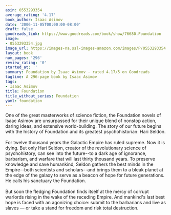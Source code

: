 ```yaml
---
asin: 0553293354
average_rating: '4.17'
book_author: Isaac Asimov
date: '2006-11-05T00:00:00-08:00'
draft: false
goodreads_link: https://www.goodreads.com/book/show/76680.Foundation
image:
- 0553293354.jpg
image_url: https://images-na.ssl-images-amazon.com/images/P/0553293354.01._SCLZZZZZZZ.jpg
layout: book
num_pages: '296'
review_rating: '0'
started_at: ''
summary: Foundation by Isaac Asimov - rated 4.17/5 on Goodreads
tagline: A 296-page book by Isaac Asimov
tags:
- Isaac Asimov
title: Foundation
title_without_series: Foundation
yaml: foundation
---
```


One of the great masterworks of science fiction, the Foundation novels of Isaac Asimov are unsurpassed for their unique blend of nonstop action, daring ideas, and extensive world-building. The story of our future begins with the history of Foundation and its greatest psychohistorian: Hari Seldon.<br /><br />For twelve thousand years the Galactic Empire has ruled supreme. Now it is dying. But only Hari Seldon, creator of the revolutionary science of psychohistory, can see into the future--to a dark age of ignorance, barbarism, and warfare that will last thirty thousand years. To preserve knowledge and save humankind, Seldon gathers the best minds in the Empire--both scientists and scholars--and brings them to a bleak planet at the edge of the galaxy to serve as a beacon of hope for future generations. He calls his sanctuary the Foundation.<br /><br />But soon the fledging Foundation finds itself at the mercy of corrupt warlords rising in the wake of the receding Empire. And mankind's last best hope is faced with an agonizing choice: submit to the barbarians and live as slaves — or take a stand for freedom and risk total destruction.